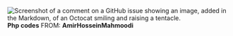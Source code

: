 
![Screenshot of a comment on a GitHub issue showing an image, added in the Markdown, of an Octocat smiling and raising a tentacle.](https://s8.uupload.ir/files/php-logo_pwtz.png)
**Php codes**
FROM: **AmirHosseinMahmoodi**


